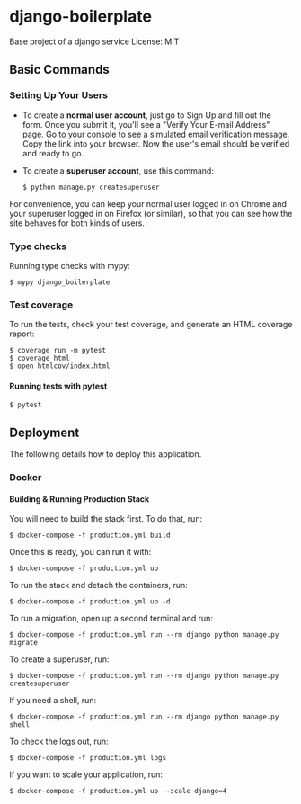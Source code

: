 # django-boilerplate

Base project of a django service
License: MIT

## Basic Commands

### Setting Up Your Users

-   To create a **normal user account**, just go to Sign Up and fill out the form. Once you submit it, you'll see a "Verify Your E-mail Address" page. Go to your console to see a simulated email verification message. Copy the link into your browser. Now the user's email should be verified and ready to go.

-   To create a **superuser account**, use this command:

        $ python manage.py createsuperuser

For convenience, you can keep your normal user logged in on Chrome and your superuser logged in on Firefox (or similar), so that you can see how the site behaves for both kinds of users.

### Type checks

Running type checks with mypy:

    $ mypy django_boilerplate

### Test coverage

To run the tests, check your test coverage, and generate an HTML coverage report:

    $ coverage run -m pytest
    $ coverage html
    $ open htmlcov/index.html

#### Running tests with pytest

    $ pytest

## Deployment

The following details how to deploy this application.

### Docker

#### Building & Running Production Stack

You will need to build the stack first. To do that, run:

    $ docker-compose -f production.yml build

Once this is ready, you can run it with:

    $ docker-compose -f production.yml up

To run the stack and detach the containers, run:

    $ docker-compose -f production.yml up -d

To run a migration, open up a second terminal and run:

    $ docker-compose -f production.yml run --rm django python manage.py migrate

To create a superuser, run:

    $ docker-compose -f production.yml run --rm django python manage.py createsuperuser

If you need a shell, run:

    $ docker-compose -f production.yml run --rm django python manage.py shell

To check the logs out, run:

    $ docker-compose -f production.yml logs

If you want to scale your application, run:

    $ docker-compose -f production.yml up --scale django=4
